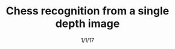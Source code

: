 ---
title: "Chess recognition from a single depth image"
collection: publications
permalink: /publication/1/1/17-paper-title-number-1
date: 1/1/17
venue: 'NA'
citation: 'NA'
---
